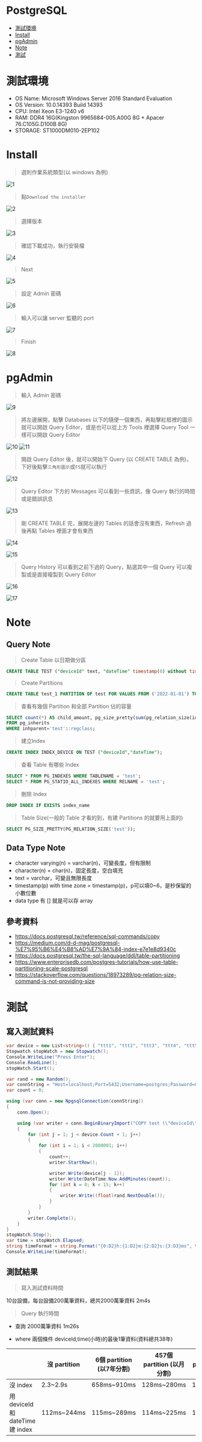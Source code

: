 # PostgreSQL

* [測試環境](#測試環境)
* [Install](#Install)
* [pgAdmin](#pgAdmin)
* [Note](#Note)
* [測試](#測試)

<h1 id="測試環境"> 測試環境 </h1>

* OS Name: Microsoft Windows Server 2016 Standard Evaluation
* OS Version: 10.0.14393 Build 14393
* CPU: Intel Xeon E3-1240 v6
* RAM: DDR4 16G(Kingston 9965684-005.A00G 8G + Apacer 76.C105G.D100B 8G)
* STORAGE: ST1000DM010-2EP102

<h1 id="Install"> Install </h1>

>選則作業系統類型(以 windows 為例)

![1](https://github.com/Little-Y8763/PostgreSQL/blob/main/Doc/picture/2022012101.PNG)

>點`Download the installer`

![2](https://github.com/Little-Y8763/PostgreSQL/blob/main/Doc/picture/2022012102.PNG)

>選擇版本

![3](https://github.com/Little-Y8763/PostgreSQL/blob/main/Doc/picture/2022012103.PNG)

>確認下載成功，執行安裝檔

![4](https://github.com/Little-Y8763/PostgreSQL/blob/main/Doc/picture/2022012104.PNG)

>Next

![5](https://github.com/Little-Y8763/PostgreSQL/blob/main/Doc/picture/2022012105.PNG)

>設定 Admin 密碼

![6](https://github.com/Little-Y8763/PostgreSQL/blob/main/Doc/picture/2022012106.PNG)

>輸入可以讓 server 監聽的 port

![7](https://github.com/Little-Y8763/PostgreSQL/blob/main/Doc/picture/2022012107.PNG)

>Finish

![8](https://github.com/Little-Y8763/PostgreSQL/blob/main/Doc/picture/2022012108.PNG)

<h1 id="pgAdmin"> pgAdmin </h1>

>輸入 Admin 密碼

![9](https://github.com/Little-Y8763/PostgreSQL/blob/main/Doc/picture/2022012109.PNG)

>將左邊展開，點擊 Databases 以下的隨便一個東西，再點擊紅框裡的圖示就可以開啟 Query Editor，或是也可以從上方 Tools 裡選擇 Query Tool 一樣可以開啟 Query Editor

![10](https://github.com/Little-Y8763/PostgreSQL/blob/main/Doc/picture/2022012110-2.PNG)
![11](https://github.com/Little-Y8763/PostgreSQL/blob/main/Doc/picture/2022012110-3.PNG)

>開啟 Query Editor 後，就可以開始下 Query (以 CREATE TABLE 為例)，下好後點擊`三角形圖示`或`F5`就可以執行 

![12](https://github.com/Little-Y8763/PostgreSQL/blob/main/Doc/picture/2022012112.PNG)

>Query Editor 下方的 Messages 可以看到一些資訊，像 Query 執行的時間或是錯誤訊息

![13](https://github.com/Little-Y8763/PostgreSQL/blob/main/Doc/picture/2022012113.PNG)

>剛 CREATE TABLE 完，展開左邊的 Tables 的話會沒有東西，Refresh 過後再點 Tables 裡面才會有東西

![14](https://github.com/Little-Y8763/PostgreSQL/blob/main/Doc/picture/2022012114.PNG)

![15](https://github.com/Little-Y8763/PostgreSQL/blob/main/Doc/picture/2022012115.PNG)

>Query History 可以看到之前下過的 Query，點選其中一個 Query 可以複製或是直接複製到 Query Editor

![16](https://github.com/Little-Y8763/PostgreSQL/blob/main/Doc/picture/2022012123.PNG)

![17](https://github.com/Little-Y8763/PostgreSQL/blob/main/Doc/picture/2022012124.PNG)

<h1 id="Note"> Note </h1>

## Query Note

>Create Table 以日期做分區
```sql
CREATE TABLE TEST ("deviceId" text, "dateTime" timestamp(0) without time zone, "A360000" real, "A360002" real, "A360004" real, "A360006" real, "A360008" real, "A360010" real, "A360012" real, "A360014" real, "A360016" real, "A360018" real, "A360020" real, "A360022" real, "A360024" real, "A360026" real, "A360028" real) PARTITION BY RANGE ("dateTime");
```

>Create Partitions
```sql
CREATE TABLE test_1 PARTITION OF test FOR VALUES FROM ('2022-01-01') TO ('2029-01-01');
```

>查看有幾個 Partition 和全部 Partition 佔的容量
```sql
SELECT count(*) AS child_amount, pg_size_pretty(sum(pg_relation_size(inhrelid::regclass))) AS child_size
FROM pg_inherits 
WHERE inhparent='test'::regclass;
```

>建立Index
```sql
CREATE INDEX INDEX_DEVICE ON TEST ("deviceId","dateTime");
```

>查看 Table 有哪些 Index
```sql
SELECT * FROM PG_INDEXES WHERE TABLENAME = 'test';
SELECT * FROM PG_STATIO_ALL_INDEXES WHERE RELNAME = 'test';
```

>刪除 Index
```sql
DROP INDEX IF EXISTS index_name
```

>Table Size(一般的 Table 才看的到，有建 Partitions 的就要用上面的)
```sql
SELECT PG_SIZE_PRETTY(PG_RELATION_SIZE('test'));
```

## Data Type Note

* character varying(n) = varchar(n)，可變長度，但有限制
* character(n) = char(n)，固定長度，空白填充
* text = varchar，可變且無限長度
* timestamp(p) with time zone = timestamp(p)，p可以填0~6，是秒保留的小數位數
* data type 有 [] 就是可以存 array

## 參考資料

* https://docs.postgresql.tw/reference/sql-commands/copy
* https://medium.com/d-d-mag/postgresql-%E7%95%B6%E4%B8%AD%E7%9A%84-index-e7e1e8d9340c
* https://docs.postgresql.tw/the-sql-language/ddl/table-partitioning
* https://www.enterprisedb.com/postgres-tutorials/how-use-table-partitioning-scale-postgresql
* https://stackoverflow.com/questions/18973289/pg-relation-size-command-is-not-providing-size

<h1 id="測試"> 測試 </h1>

## 寫入測試資料
```c#
var device = new List<string>() { "ttt1", "ttt2", "ttt3", "ttt4", "ttt5", "ttt6", "ttt7", "ttt8", "ttt9", "ttt10" };
Stopwatch stopWatch = new Stopwatch();
Console.WriteLine("Press Enter");
Console.ReadLine();
stopWatch.Start();

var rand = new Random();
var connString = "Host=localhost;Port=5432;Username=postgres;Password=CSIEcsie2964;Database=postgres";
var count = 0;

using (var conn = new NpgsqlConnection(connString))
{
    conn.Open();

    using (var writer = conn.BeginBinaryImport("COPY test (\"deviceId\",\"dateTime\",\"A360000\",\"A360002\",\"A360004\",\"A360006\",\"A360008\",\"A360010\",\"A360012\",\"A360014\",\"A360016\",\"A360018\",\"A360020\",\"A360022\",\"A360024\",\"A360026\",\"A360028\") FROM STDIN (FORMAT BINARY)"))
    {
        for (int j = 1; j < device.Count + 1; j++)
        {
            for (int i = 1; i < 2000001; i++)
            {
                count++;
                writer.StartRow();

                writer.Write(device[j - 1]);
                writer.Write(DateTime.Now.AddMinutes(count));
                for (int k = 0; k < 15; k++)
                {
                    writer.Write((float)rand.NextDouble());
                }
            }
        }
        writer.Complete();
    }
}
stopWatch.Stop();
var time = stopWatch.Elapsed;
string timeFormat = string.Format("{0:D2}h:{1:D2}m:{2:D2}s:{3:D3}ms", time.Hours, time.Minutes, time.Seconds, time.Milliseconds);
Console.WriteLine(timeFormat);
```

## 測試結果
>寫入測試資料時間

10台設備，每台設備200萬筆資料，總共2000萬筆資料 2m4s

>Query 執行時間

* 查詢 2000萬筆資料 1m26s

* where 兩個條件 deviceId,time(小時)的最後1筆資料(資料總共38年)

|  | 沒 partition | 6個 partition (以7年分割) | 457個 partition (以月分割) | 1371個 partition (以15天分割) |
| ------- | ------- | ------- | ------- | ------- |
| 沒 index | 2.3~2.9s | 658ms~910ms | 128ms~280ms | 114ms~389ms |
| 用 deviceId 和 dateTime 建 index | 112ms~244ms | 115ms~289ms | 114ms~225ms | 112ms~302ms |
